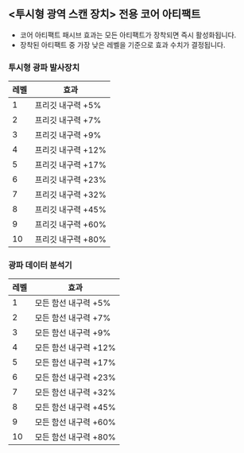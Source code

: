 ## <투시형 광역 스캔 장치> 전용 코어 아티팩트

- 코어 아티팩트 패시브 효과는 모든 아티팩트가 장착되면 즉시 활성화됩니다.
- 장착된 아티팩트 중 가장 낮은 레벨을 기준으로 효과 수치가 결정됩니다.

### 투시형 광파 발사장치

| 레벨 | 효과 |
| - | - |
| 1 | 프리깃 내구력 +5% |
| 2 | 프리깃 내구력 +7% |
| 3 | 프리깃 내구력 +9% |
| 4 | 프리깃 내구력 +12% |
| 5 | 프리깃 내구력 +17% |
| 6 | 프리깃 내구력 +23% |
| 7 | 프리깃 내구력 +32% |
| 8 | 프리깃 내구력 +45% |
| 9 | 프리깃 내구력 +60% |
| 10 | 프리깃 내구력 +80% |


### 광파 데이터 분석기

| 레벨 | 효과 |
| - | - |
| 1 | 모든 함선 내구력 +5% |
| 2 | 모든 함선 내구력 +7% |
| 3 | 모든 함선 내구력 +9% |
| 4 | 모든 함선 내구력 +12% |
| 5 | 모든 함선 내구력 +17% |
| 6 | 모든 함선 내구력 +23% |
| 7 | 모든 함선 내구력 +32% |
| 8 | 모든 함선 내구력 +45% |
| 9 | 모든 함선 내구력 +60% |
| 10 | 모든 함선 내구력 +80% |